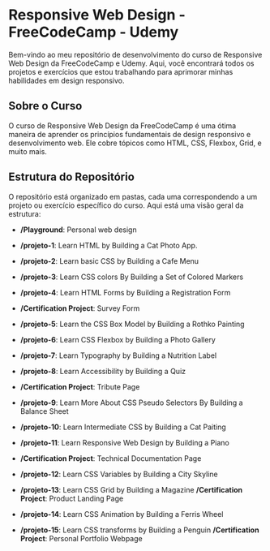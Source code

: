 # Responsive Web Design - FreeCodeCamp - Udemy

Bem-vindo ao meu repositório de desenvolvimento do curso de Responsive Web Design da FreeCodeCamp e Udemy. Aqui, você encontrará todos os projetos e exercícios que estou trabalhando para aprimorar minhas habilidades em design responsivo.

## Sobre o Curso

O curso de Responsive Web Design da FreeCodeCamp é uma ótima maneira de aprender os princípios fundamentais de design responsivo e desenvolvimento web. Ele cobre tópicos como HTML, CSS, Flexbox, Grid, e muito mais.

## Estrutura do Repositório

O repositório está organizado em pastas, cada uma correspondendo a um projeto ou exercício específico do curso. Aqui está uma visão geral da estrutura:

- **/Playground**: Personal web design

- **/projeto-1**: Learn HTML by Building a Cat Photo App.
- **/projeto-2**: Learn basic CSS by Building a Cafe Menu 
- **/projeto-3**: Learn CSS colors By Building a Set of Colored Markers
- **/projeto-4**: Learn HTML Forms by Building a Registration Form
- **/Certification Project**: Survey Form
- **/projeto-5**: Learn the CSS Box Model by Building a Rothko Painting
- **/projeto-6**: Learn CSS Flexbox by Building a Photo Gallery
- **/projeto-7**: Learn Typography by Building a Nutrition Label
- **/projeto-8**: Learn Accessibility by Building a Quiz
- **/Certification Project**: Tribute Page
- **/projeto-9**: Learn More About CSS Pseudo Selectors By Building a Balance Sheet
- **/projeto-10**: Learn Intermediate CSS by Building a Cat Paiting
- **/projeto-11**: Learn Responsive Web Design by Building a Piano
- **/Certification Project**: Technical Documentation Page
- **/projeto-12**: Learn CSS Variables by Building a City Skyline
- **/projeto-13**: Learn CSS Grid by Building a Magazine
 **/Certification Project**: Product Landing Page
- **/projeto-14**: Learn CSS Animation by Building a Ferris Wheel
- **/projeto-15**: Learn CSS transforms by Building a Penguin
 **/Certification Project**: Personal Portfolio Webpage

